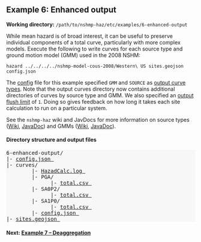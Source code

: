 Example 6: Enhanced output
--------------------------

__Working directory:__ `/path/to/nshmp-haz/etc/examples/6-enhanced-output`

While mean hazard is of broad interest, it can be useful to preserve individual components of a total curve, particularly with more complex models. Execute the following to write curves for each source type and ground motion model (GMM) used in the 2008 NSHM:

```Shell
hazard ../../../../nshmp-model-cous-2008/Western\ US sites.geojson config.json
```

The [config](https://github.com/usgs/nshmp-haz/blob/master/etc/examples/6-enhanced-output/config.json) file for this example specified `GMM` and `SOURCE` as [output curve types](https://github.com/usgs/nshmp-haz/wiki/Configuration#calculation-configuration-parameters). Note that the output curves directory now contains additional directories of curves by source type and GMM. We also specified an [output flush limit](https://github.com/usgs/nshmp-haz/wiki/Configuration#calculation-configuration-parameters) of `1`. Doing so gives feedback on how long it takes each site calculation to run on a particular system.

See the `nshmp-haz` wiki and JavDocs for more information on source types ([Wiki](https://github.com/usgs/nshmp-haz/wiki/Source-Types), [JavaDoc](http://usgs.github.io/nshmp-haz/javadoc/index.html?gov/usgs/earthquake/nshmp/eq/model/SourceType.html)) and GMMs ([Wiki](https://github.com/usgs/nshmp-haz/wiki/Ground-Motion-Models), [JavaDoc](http://usgs.github.io/nshmp-haz/javadoc/index.html?gov/usgs/earthquake/nshmp/gmm/Gmm.html)).


#### Directory structure and output files

<pre style="background: #f7f7f7">
6-enhanced-output/
|- <a href="../../example_outputs/6-enhanced-output/config.json">config.json </a>
|- curves/
        |- <a href="../../example_outputs/6-enhanced-output/curves/HazardCalc.log">HazadCalc.log </a>
        |- PGA/
              |- <a href="../../example_outputs/6-enhanced-output/curves/PGA/total.csv">total.csv </a>
        |- SA0P2/
              |- <a href="../../example_outputs/6-enhanced-output/curves/SA0P2/total.csv">total.csv </a>
        |- SA1P0/
              |- <a href="../../example_outputs/6-enhanced-output/curves/SA1P0/total.csv">total.csv </a>
        |- <a href="../../example_outputs/6-enhanced-output/curves/config.json">config.json </a>
|- <a href="../../example_outputs/6-enhanced-output/sites.geojson">sites.geojson </a>
</pre>  


#### Next: [Example 7 – Deaggregation](../7-deaggregation)

